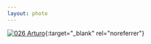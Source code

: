 ```yaml
---
layout: photo
---
```


[![026 Arturo](https://c1.staticflickr.com/1/378/19802409311_e6ef3cfc16_c.jpg)](https://www.flickr.com/photos/131440297@N08/19802409311/){:target="_blank" rel="noreferrer"}

